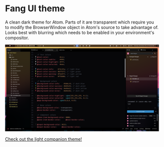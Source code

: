 # Fang UI theme

A clean dark theme for Atom. Parts of it are transparent which require you to modify the BrowserWindow object in Atom's source to take advantage of. Looks best with blurring which needs to be enabled in your environment's compositor.

![Preview](preview.png)

[Check out the light companion theme!](https://github.com/katacarbix/wave-ui)
